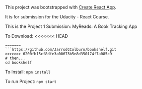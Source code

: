 This project was bootstrapped with [Create React App](https://github.com/facebookincubator/create-react-app).

It is for submission for the Udacity - React Course.

This is the Project 1 Submission: MyReads: A Book Tracking App


To Download: 
<<<<<<< HEAD
```git clone https://github.com/JarrodCColburn/bookshelf.git
=======
```https://github.com/JarrodCColburn/bookshelf.git
>>>>>>> 6200fb15cf8dfe3a00673b5e8d350174f7a085c9
# then...
cd bookshelf
```

To Install:
```npm install```

To run Project:
```npm start```

